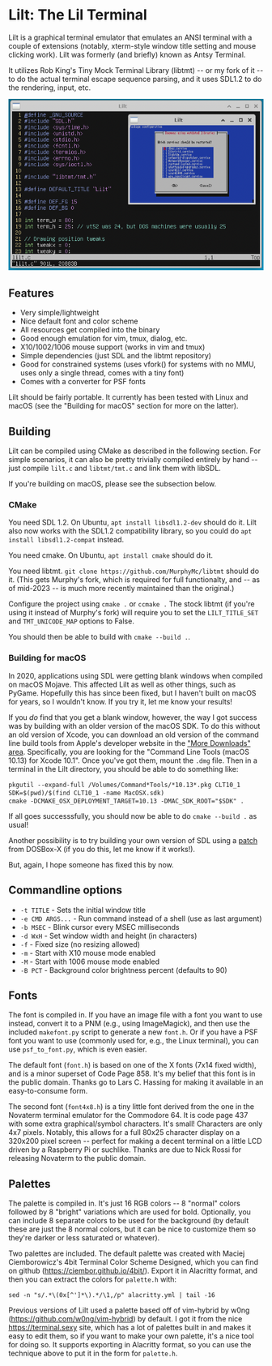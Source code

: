 # Lilt: The Lil Terminal

Lilt is a graphical terminal emulator that emulates an ANSI terminal with
a couple of extensions (notably, xterm-style window title setting and mouse
clicking work).  Lilt was formerly (and briefly) known as Antsy Terminal.

It utilizes Rob King's Tiny Mock Terminal Library (libtmt) -- or my fork of
it -- to do the actual terminal escape sequence parsing, and it uses SDL1.2
to do the rendering, input, etc.

![Lilt screenshot](screenshot.png)

## Features

* Very simple/lightweight
* Nice default font and color scheme
* All resources get compiled into the binary
* Good enough emulation for vim, tmux, dialog, etc.
* X10/1002/1006 mouse support (works in vim and tmux)
* Simple dependencies (just SDL and the libtmt repository)
* Good for constrained systems (uses vfork() for systems with no MMU, uses
  only a single thread, comes with a tiny font)
* Comes with a converter for PSF fonts

Lilt should be fairly portable.  It currently has been tested with Linux
and macOS (see the "Building for macOS" section for more on the latter).

## Building

Lilt can be compiled using CMake as described in the following section.
For simple scenarios, it can also be pretty trivially compiled entirely
by hand -- just compile `lilt.c` and `libtmt/tmt.c` and link them with
libSDL.

If you're building on macOS, please see the subsection below.

### CMake

You need SDL 1.2.  On Ubuntu, `apt install libsdl1.2-dev` should do it.
Lilt also now works with the SDL1.2 compatibility library, so you
could do `apt install libsdl1.2-compat` instead.

You need cmake.  On Ubuntu, `apt install cmake` should do it.

You need libtmt.  `git clone https://github.com/MurphyMc/libtmt` should
do it.  (This gets Murphy's fork, which is required for full
functionalty, and -- as of mid-2023 -- is much more recently maintained
than the original.)

Configure the project using `cmake .` or `ccmake .`  The stock libtmt
(if you're using it instead of Murphy's fork) will require you to set
the `LILT_TITLE_SET` and `TMT_UNICODE_MAP` options to False.

You should then be able to build with `cmake --build .`.

### Building for macOS

In 2020, applications using SDL were getting blank windows when compiled
on macOS Mojave.  This affected Lilt as well as other things, such as
PyGame.  Hopefully this has since been fixed, but I haven't built on
macOS for years, so I wouldn't know.  If you try it, let me know your
results!

If you *do* find that you get a blank window, however, the way I got
success was by building with an older version of the macOS SDK.  To do
this without an old version of Xcode, you can download an old version
of the command line build tools from Apple's developer website in the
["More Downloads" area](https://developer.apple.com/download/all/).
Specifically, you are looking for the "Command Line Tools (macOS 10.13)
for Xcode 10.1".  Once you've got them, mount the `.dmg` file.  Then in
a terminal in the Lilt directory, you should be able to do something like:
```
pkgutil --expand-full /Volumes/Command*Tools/*10.13*.pkg CLT10_1
SDK=$(pwd)/$(find CLT10_1 -name MacOSX.sdk)
cmake -DCMAKE_OSX_DEPLOYMENT_TARGET=10.13 -DMAC_SDK_ROOT="$SDK" .
```

If all goes successsfully, you should now be able to do `cmake --build .`
as usual!

Another possibility is to try building your own version of SDL using a
[patch](https://github.com/joncampbell123/dosbox-x/commit/fdf6061c)
from DOSBox-X (if you do this, let me know if it works!).

But, again, I hope someone has fixed this by now.

## Commandline options

* `-t TITLE` - Sets the initial window title
* `-e CMD ARGS...` - Run command instead of a shell (use as last argument)
* `-b MSEC` - Blink cursor every MSEC milliseconds
* `-d WxH` - Set window width and height (in characters)
* `-f` - Fixed size (no resizing allowed)
* `-m` - Start with X10 mouse mode enabled
* `-M` - Start with 1006 mouse mode enabled
* `-B PCT` - Background color brightness percent (defaults to 90)

## Fonts

The font is compiled in.  If you have an image file with a font you want
to use instead, convert it to a PNM (e.g., using ImageMagick), and then
use the included `makefont.py` script to generate a new `font.h`.  Or if
you have a PSF font you want to use (commonly used for, e.g., the Linux
terminal), you can use `psf_to_font.py`, which is even easier.

The default font (`font.h`) is based on one of the X fonts (7x14 fixed
width), and is a minor superset of Code Page 858.  It's my belief that
this font is in the public domain.  Thanks go to Lars C. Hassing for
making it available in an easy-to-consume form.

The second font (`font4x8.h`) is a tiny little font derived from the one
in the Novaterm terminal emulator for the Commodore 64.  It is code page
437 with some extra graphical/symbol characters.  It's small!  Characters
are only 4x7 pixels.  Notably, this allows for a full 80x25 character
display on a 320x200 pixel screen -- perfect for making a decent terminal
on a little LCD driven by a Raspberry Pi or suchlike.  Thanks are due to
Nick Rossi for releasing Novaterm to the public domain.

## Palettes

The palette is compiled in.  It's just 16 RGB colors -- 8 "normal" colors
followed by 8 "bright" variations which are used for bold.  Optionally,
you can include 8 separate colors to be used for the background (by
default these are just the 8 normal colors, but it can be nice to
customize them so they're darker or less saturated or whatever).

Two palettes are included.  The default palette was created with Maciej
Ciemborowicz's 4bit Terminal Color Scheme Designed, which you can find
on github (https://ciembor.github.io/4bit/).  Export it in Alacritty
format, and then you can extract the colors for `palette.h` with:
```
sed -n "s/.*\(0x[^']*\).*/\1,/p" alacritty.yml | tail -16
```

Previous versions of Lilt used a palette based off of vim-hybrid by w0ng
(https://github.com/w0ng/vim-hybrid) by default.  I got it from the nice
https://terminal.sexy site, which has a lot of palettes built in and
makes it easy to edit them, so if you want to make your own palette, it's
a nice tool for doing so.  It supports exporting in Alacritty format, so
you can use the technique above to put it in the form for `palette.h`.
